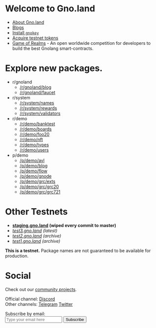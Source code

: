 # Welcome to **Gno.land**

 * [About Gno.land](/about)
 * [Blogs](https://test3.gno.land/r/gnoland/blog)
 * [Install `gnokey`](https://github.com/gnolang/gno/)
 * [Acquire testnet tokens](https://test3.gno.land/faucet)
 * [Game of Realms](/game-of-realms) - An open worldwide competition for developers to build the best Gnolang smart-contracts.

# Explore new packages.

* r/gnoland
  * [/r/gnoland/blog](https://test3.gno.land/r/gnoland/blog)
  * [/r/gnoland/faucet](https://test3.gno.land/r/gnoland/faucet)
* r/system
  * [/r/system/names](https://test3.gno.land/r/system/names)
  * [/r/system/rewards](https://test3.gno.land/r/system/rewards)
  * [/r/system/validators](https://test3.gno.land/r/system/validators)
* r/demo
  * [/r/demo/banktest](https://test3.gno.land/r/demo/banktest)
  * [/r/demo/boards](https://test3.gno.land/r/demo/boards)
  * [/r/demo/foo20](https://test3.gno.land/r/demo/foo20)
  * [/r/demo/nft](https://test3.gno.land/r/demo/nft)
  * [/r/demo/types](https://test3.gno.land/r/demo/types)
  * [/r/demo/users](https://test3.gno.land/r/demo/users)
* p/demo
  * [/p/demo/avl](https://test3.gno.land/p/demo/avl)
  * [/p/demo/blog](https://test3.gno.land/p/demo/blog)
  * [/p/demo/flow](https://test3.gno.land/p/demo/flow)
  * [/p/demo/gnode](https://test3.gno.land/p/demo/gnode)
  * [/p/demo/grc/exts](https://test3.gno.land/p/demo/grc/exts)
  * [/p/demo/grc/grc20](https://test3.gno.land/p/demo/grc/grc20)
  * [/p/demo/grc/grc721](https://test3.gno.land/p/demo/grc/grc721)

# Other Testnets

   * **[staging.gno.land](https://staging.gno.land) (wiped every commit to master)**
   * _[test3.gno.land](https://test3.gno.land) (latest)_
   * _[test2.gno.land](https://test2.gno.land) (archive)_
   * _[test1.gno.land](https://test1.gno.land) (archive)_

**This is a testnet.**
Package names are not guaranteed to be available for production.

# Social

Check out our [community projects](https://github.com/gnolang/awesome-gno).

Official channel: [Discord](https://discord.gg/S8nKUqwkPn)<br />
Other channels: [Telegram](https://t.me/gnoland) [Twitter](https://twitter.com/_gnoland)

<!-- mailchimp -->
<div id="mc_embed_signup">
<form action="https://land.us18.list-manage.com/subscribe/post?u=8befe3303cf82796d2c1a1aff&amp;id=271812000b&amp;f_id=009170e7f0" method="post" id="mc-embedded-subscribe-form" name="mc-embedded-subscribe-form" class="validate" target="_self">
  <label for="mce-EMAIL">Subscribe by email:</label>
  <div id="mc_embed_signup_scroll">
  	<div class="mc-field-group">
  		<input type="email" value="" name="EMAIL" class="required email" id="mce-EMAIL" placeholder="Type your email here" required>
  		<input type="submit" value="Subscribe" name="subscribe" id="mc-embedded-subscribe" class="button">
  		<span id="mce-EMAIL-HELPERTEXT" class="helper_text"></span>
  	</div>
  	<div id="mce-responses" class="clear">
  		<div class="response" id="mce-error-response" style="display:none"></div>
  		<div class="response" id="mce-success-response" style="display:none"></div>
  	</div>
  	<div style="position: absolute; left: -5000px;" aria-hidden="true"><input type="text" name="b_8befe3303cf82796d2c1a1aff_271812000b" tabindex="-1" value=""></div>
  </div>
</form>
</div>
<!-- /mailchimp -->
